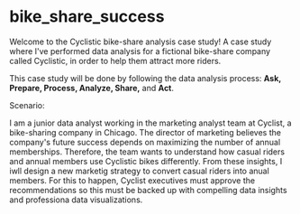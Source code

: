 # bike_share_success
Welcome to the Cyclistic bike-share analysis case study! A case study where I've performed data analysis for a fictional bike-share company called Cyclistic, in order to help them attract more riders. 

This case study will be done by following the data analysis process: **Ask, Prepare, Process, Analyze, Share,** and **Act**.

Scenario:

I am a junior data analyst working in the marketing analyst team at Cyclist, a bike-sharing company in Chicago. The director of marketing believes the company's future success depends on maximizing the number of annual memberships. Therefore, the team wants to understand how casual riders and annual members use Cyclistic bikes differently. From these insights, I iwll design a new marketig strategy to convert casual riders into anual members. For this to happen, Cyclist executives must approve the recommendations so this must be backed up with compelling data insights and professiona data visualizations. 
  
